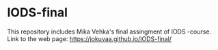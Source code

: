 # IODS-final
This repository includes Mika Vehka's final assingment of IODS -course. Link to the web page: https://jokuvaa.github.io/IODS-final/ 
